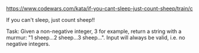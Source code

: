https://www.codewars.com/kata/if-you-cant-sleep-just-count-sheep/train/c

If you can't sleep, just count sheep!!

Task:
Given a non-negative integer, 3 for example, return a string with a murmur: "1 sheep...2 sheep...3 sheep...". Input will always be valid, i.e. no negative integers.
